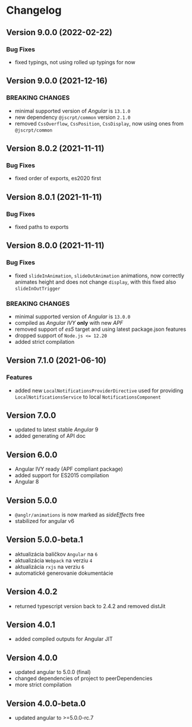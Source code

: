 # Changelog

## Version 9.0.0 (2022-02-22)

### Bug Fixes

- fixed typings, not using rolled up typings for now

## Version 9.0.0 (2021-12-16)

### BREAKING CHANGES

- minimal supported version of *Angular* is `13.1.0`
- new dependency `@jscrpt/common` version `2.1.0`
- removed `CssOverflow`, `CssPosition`, `CssDisplay`, now using ones from `@jscrpt/common`

## Version 8.0.2 (2021-11-11)

### Bug Fixes

- fixed order of exports, es2020 first

## Version 8.0.1 (2021-11-11)

### Bug Fixes

- fixed paths to exports

## Version 8.0.0 (2021-11-11)

### Bug Fixes

- fixed `slideInAnimation`, `slideOutAnimation` animations, now correctly animates height and does not change `display`, with this fixed also `slideInOutTrigger`

### BREAKING CHANGES

- minimal supported version of *Angular* is `13.0.0`
- compiled as *Angular IVY* **only** with new *APF*
- removed support of *es5* target and using latest package.json features
- dropped support of `Node.js <= 12.20`
- added strict compilation

## Version 7.1.0 (2021-06-10)

### Features

- added new `LocalNotificationsProviderDirective` used for providing `LocalNotificationsService` to local `NotificationsComponent`

## Version 7.0.0

- updated to latest stable *Angular* 9
- added generating of API doc

## Version 6.0.0

- Angular IVY ready (APF compliant package)
- added support for ES2015 compilation
- Angular 8

## Version 5.0.0
 - `@anglr/animations` is now marked as *sideEffects* free
 - stabilized for angular v6

## Version 5.0.0-beta.1
 - aktualizácia balíčkov `Angular` na `6`
 - aktualizácia `Webpack` na verziu `4`
 - aktualizácia `rxjs` na verziu `6`
 - automatické generovanie dokumentácie

## Version 4.0.2
 - returned typescript version back to 2.4.2 and removed distJit

## Version 4.0.1
 - added compiled outputs for Angular JIT

## Version 4.0.0
 - updated angular to 5.0.0 (final)
 - changed dependencies of project to peerDependencies
 - more strict compilation

## Version 4.0.0-beta.0
 - updated angular to >=5.0.0-rc.7
